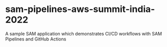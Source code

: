 # sam-pipelines-aws-summit-india-2022
A sample SAM application which demonstrates CI/CD workflows with SAM Pipelines and GitHub Actions
